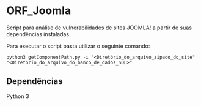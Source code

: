 # ORF_Joomla

Script para análise de vulnerabilidades de sites JOOMLA! a partir de suas dependências instaladas.

Para executar o script basta utilizar o seguinte comando: 

```
python3 getComponentPath.py -i "<Diretório_do_arquivo_zipado_do_site" "<Diretório_do_arquivo_do_banco_de_dados_SQL>"
```
## Dependências

Python 3
